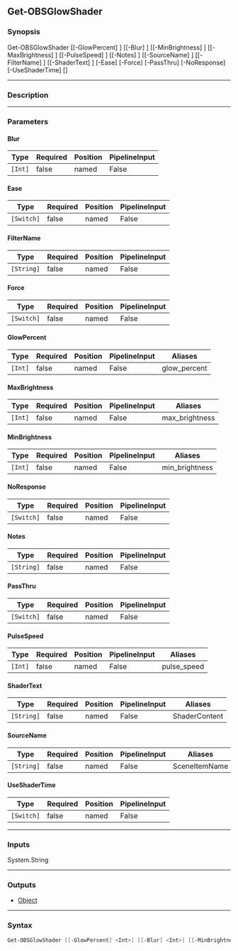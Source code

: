 Get-OBSGlowShader
-----------------

### Synopsis
Get-OBSGlowShader [[-GlowPercent] <int>] [[-Blur] <int>] [[-MinBrightness] <int>] [[-MaxBrightness] <int>] [[-PulseSpeed] <int>] [[-Notes] <string>] [[-SourceName] <string>] [[-FilterName] <string>] [[-ShaderText] <string>] [-Ease] [-Force] [-PassThru] [-NoResponse] [-UseShaderTime] [<CommonParameters>]

---

### Description

---

### Parameters
#### **Blur**

|Type   |Required|Position|PipelineInput|
|-------|--------|--------|-------------|
|`[Int]`|false   |named   |False        |

#### **Ease**

|Type      |Required|Position|PipelineInput|
|----------|--------|--------|-------------|
|`[Switch]`|false   |named   |False        |

#### **FilterName**

|Type      |Required|Position|PipelineInput|
|----------|--------|--------|-------------|
|`[String]`|false   |named   |False        |

#### **Force**

|Type      |Required|Position|PipelineInput|
|----------|--------|--------|-------------|
|`[Switch]`|false   |named   |False        |

#### **GlowPercent**

|Type   |Required|Position|PipelineInput|Aliases     |
|-------|--------|--------|-------------|------------|
|`[Int]`|false   |named   |False        |glow_percent|

#### **MaxBrightness**

|Type   |Required|Position|PipelineInput|Aliases       |
|-------|--------|--------|-------------|--------------|
|`[Int]`|false   |named   |False        |max_brightness|

#### **MinBrightness**

|Type   |Required|Position|PipelineInput|Aliases       |
|-------|--------|--------|-------------|--------------|
|`[Int]`|false   |named   |False        |min_brightness|

#### **NoResponse**

|Type      |Required|Position|PipelineInput|
|----------|--------|--------|-------------|
|`[Switch]`|false   |named   |False        |

#### **Notes**

|Type      |Required|Position|PipelineInput|
|----------|--------|--------|-------------|
|`[String]`|false   |named   |False        |

#### **PassThru**

|Type      |Required|Position|PipelineInput|
|----------|--------|--------|-------------|
|`[Switch]`|false   |named   |False        |

#### **PulseSpeed**

|Type   |Required|Position|PipelineInput|Aliases    |
|-------|--------|--------|-------------|-----------|
|`[Int]`|false   |named   |False        |pulse_speed|

#### **ShaderText**

|Type      |Required|Position|PipelineInput|Aliases      |
|----------|--------|--------|-------------|-------------|
|`[String]`|false   |named   |False        |ShaderContent|

#### **SourceName**

|Type      |Required|Position|PipelineInput|Aliases      |
|----------|--------|--------|-------------|-------------|
|`[String]`|false   |named   |False        |SceneItemName|

#### **UseShaderTime**

|Type      |Required|Position|PipelineInput|
|----------|--------|--------|-------------|
|`[Switch]`|false   |named   |False        |

---

### Inputs
System.String

---

### Outputs
* [Object](https://learn.microsoft.com/en-us/dotnet/api/System.Object)

---

### Syntax
```PowerShell
Get-OBSGlowShader [[-GlowPercent] <Int>] [[-Blur] <Int>] [[-MinBrightness] <Int>] [[-MaxBrightness] <Int>] [[-PulseSpeed] <Int>] [-Ease <Switch>] [[-Notes] <String>] [[-SourceName] <String>] [[-FilterName] <String>] [[-ShaderText] <String>] [-Force <Switch>] [-PassThru <Switch>] [-NoResponse <Switch>] [-UseShaderTime <Switch>] [<CommonParameters>]
```
